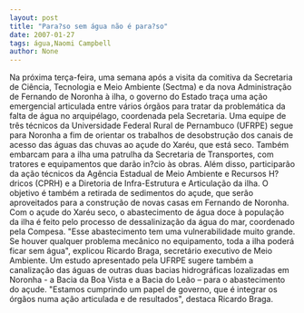 ```yaml
---
layout: post
title: "Para?so sem água não é para?so"
date: 2007-01-27
tags: água,Naomi Campbell
author: None
---
```


Na próxima terça-feira, uma semana após a visita da comitiva da Secretaria de Ciência, Tecnologia e Meio Ambiente (Sectma) e da nova Administração de Fernando de Noronha à ilha, o governo do Estado traça uma ação emergencial articulada entre vários órgãos para tratar da problemática da falta de água no arquipélago, coordenada pela Secretaria.
Uma equipe de três técnicos da Universidade Federal Rural de Pernambuco (UFRPE) segue para Noronha a fim de orientar os trabalhos de desobstrução dos canais de acesso das águas das chuvas ao açude do Xaréu, que está seco. 
Também embarcam para a ilha uma patrulha da Secretaria de Transportes, com tratores e equipamentos que darão in?cio às obras. Além disso, participarão da ação técnicos da Agência Estadual de Meio Ambiente e Recursos H?dricos (CPRH) e a Diretoria de Infra-Estrutura e Articulação da ilha. O objetivo é também a retirada de sedimentos do açude, que serão aproveitados para a construção de novas casas em Fernando de Noronha.
Com o açude do Xaréu seco, o abastecimento de água doce à população da ilha é feito pelo processo de dessalinização da água do mar, coordenado pela Compesa. 
\"Esse abastecimento tem uma vulnerabilidade muito grande. Se houver qualquer problema mecânico no equipamento, toda a ilha poderá ficar sem água\", explicou Ricardo Braga, secretário executivo de Meio Ambiente.
Um estudo apresentado pela UFRPE sugere também a canalização das águas de outras duas bacias hidrográficas lozalizadas em Noronha - a Bacia da Boa Vista e a Bacia do Leão – para o abastecimento do açude.
\"Estamos cumprindo um papel de governo, que é integrar os órgãos numa ação articulada e de resultados\", destaca Ricardo Braga. 